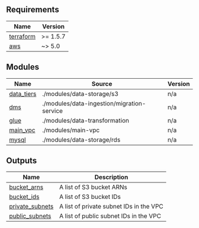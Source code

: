 <!-- BEGIN_TF_DOCS -->
## Requirements

| Name | Version |
|------|---------|
| <a name="requirement_terraform"></a> [terraform](#requirement\_terraform) | >= 1.5.7 |
| <a name="requirement_aws"></a> [aws](#requirement\_aws) | ~> 5.0 |

## Modules

| Name | Source | Version |
|------|--------|---------|
| <a name="module_data_tiers"></a> [data\_tiers](#module\_data\_tiers) | ./modules/data-storage/s3 | n/a |
| <a name="module_dms"></a> [dms](#module\_dms) | ./modules/data-ingestion/migration-service | n/a |
| <a name="module_glue"></a> [glue](#module\_glue) | ./modules/data-transformation | n/a |
| <a name="module_main_vpc"></a> [main\_vpc](#module\_main\_vpc) | ./modules/main-vpc | n/a |
| <a name="module_mysql"></a> [mysql](#module\_mysql) | ./modules/data-storage/rds | n/a |

## Outputs

| Name | Description |
|------|-------------|
| <a name="output_bucket_arns"></a> [bucket\_arns](#output\_bucket\_arns) | A list of S3 bucket ARNs |
| <a name="output_bucket_ids"></a> [bucket\_ids](#output\_bucket\_ids) | A list of S3 bucket IDs |
| <a name="output_private_subnets"></a> [private\_subnets](#output\_private\_subnets) | A list of private subnet IDs in the VPC |
| <a name="output_public_subnets"></a> [public\_subnets](#output\_public\_subnets) | A list of public subnet IDs in the VPC |
<!-- END_TF_DOCS -->